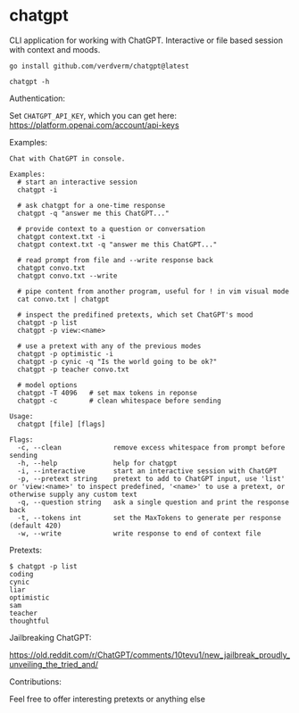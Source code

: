# chatgpt

CLI application for working with ChatGPT.
Interactive or file based session with context and moods.

```
go install github.com/verdverm/chatgpt@latest

chatgpt -h
```

Authentication:

Set `CHATGPT_API_KEY`, which you can get here: https://platform.openai.com/account/api-keys

Examples:

```
Chat with ChatGPT in console.

Examples:
  # start an interactive session
  chatgpt -i

  # ask chatgpt for a one-time response
  chatgpt -q "answer me this ChatGPT..."

  # provide context to a question or conversation
  chatgpt context.txt -i
  chatgpt context.txt -q "answer me this ChatGPT..."

  # read prompt from file and --write response back
  chatgpt convo.txt
  chatgpt convo.txt --write

  # pipe content from another program, useful for ! in vim visual mode
  cat convo.txt | chatgpt

  # inspect the predifined pretexts, which set ChatGPT's mood
  chatgpt -p list
  chatgpt -p view:<name>

  # use a pretext with any of the previous modes
  chatgpt -p optimistic -i
  chatgpt -p cynic -q "Is the world going to be ok?"
  chatgpt -p teacher convo.txt

  # model options
  chatgpt -T 4096   # set max tokens in reponse
  chatgpt -c        # clean whitespace before sending

Usage:
  chatgpt [file] [flags]

Flags:
  -c, --clean             remove excess whitespace from prompt before sending
  -h, --help              help for chatgpt
  -i, --interactive       start an interactive session with ChatGPT
  -p, --pretext string    pretext to add to ChatGPT input, use 'list' or 'view:<name>' to inspect predefined, '<name>' to use a pretext, or otherwise supply any custom text
  -q, --question string   ask a single question and print the response back
  -t, --tokens int        set the MaxTokens to generate per response (default 420)
  -w, --write             write response to end of context file
```

Pretexts:

```
$ chatgpt -p list
coding
cynic
liar
optimistic
sam
teacher
thoughtful
```

Jailbreaking ChatGPT:

https://old.reddit.com/r/ChatGPT/comments/10tevu1/new_jailbreak_proudly_unveiling_the_tried_and/

Contributions:

Feel free to offer interesting pretexts or anything else
